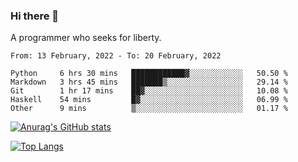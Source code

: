 ### Hi there 👋

<!--
**shejialuo/shejialuo** is a ✨ _special_ ✨ repository because its `README.md` (this file) appears on your GitHub profile.

Here are some ideas to get you started:

- 🔭 I’m currently working on ...
- 🌱 I’m currently learning ...
- 👯 I’m looking to collaborate on ...
- 🤔 I’m looking for help with ...
- 💬 Ask me about ...
- 📫 How to reach me: ...
- 😄 Pronouns: ...
- ⚡ Fun fact: ...
-->

A programmer who seeks for liberty.

<!--START_SECTION:waka-->
```text
From: 13 February, 2022 - To: 20 February, 2022

Python     6 hrs 30 mins   ████████████▓░░░░░░░░░░░░   50.50 % 
Markdown   3 hrs 45 mins   ███████▒░░░░░░░░░░░░░░░░░   29.14 % 
Git        1 hr 17 mins    ██▓░░░░░░░░░░░░░░░░░░░░░░   10.08 % 
Haskell    54 mins         █▓░░░░░░░░░░░░░░░░░░░░░░░   06.99 % 
Other      9 mins          ▒░░░░░░░░░░░░░░░░░░░░░░░░   01.17 % 
```
<!--END_SECTION:waka-->

[![Anurag's GitHub stats](https://github-readme-stats.vercel.app/api?username=shejialuo&show_icons=true&theme=dracula)](https://github.com/anuraghazra/github-readme-stats)

[![Top Langs](https://github-readme-stats.vercel.app/api/top-langs/?username=shejialuo&layout=compact&hide=javascript,html,css,typescript,tex)](https://github.com/anuraghazra/github-readme-stats)
